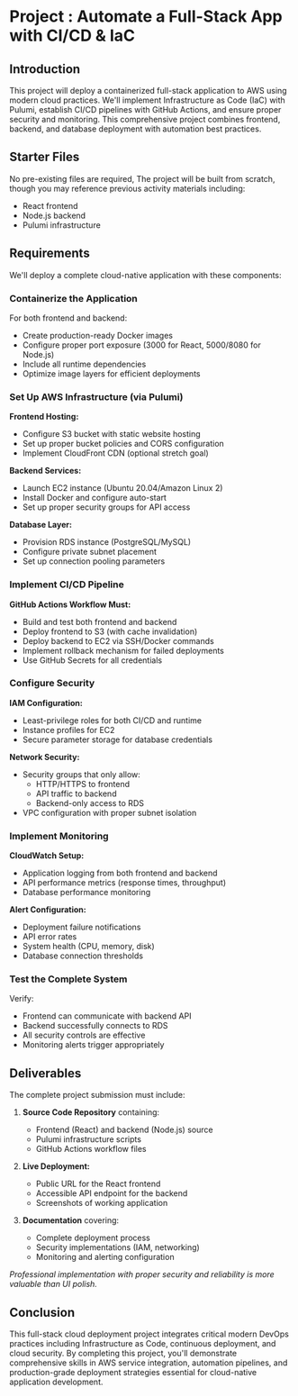 # Project : Automate a Full-Stack App with CI/CD & IaC

## Introduction  
This project will deploy a containerized full-stack application to AWS using modern cloud practices. We'll implement Infrastructure as Code (IaC) with Pulumi, establish CI/CD pipelines with GitHub Actions, and ensure proper security and monitoring. This comprehensive project combines frontend, backend, and database deployment with automation best practices.

## Starter Files  
No pre-existing files are required, The project will be built from scratch, though you may reference previous activity materials including:  
- React frontend  
- Node.js backend   
- Pulumi infrastructure   


## Requirements  
We'll deploy a complete cloud-native application with these components:

### Containerize the Application  
For both frontend and backend:  
- Create production-ready Docker images  
- Configure proper port exposure (3000 for React, 5000/8080 for Node.js)  
- Include all runtime dependencies  
- Optimize image layers for efficient deployments  

### Set Up AWS Infrastructure (via Pulumi)  
**Frontend Hosting:**  
- Configure S3 bucket with static website hosting  
- Set up proper bucket policies and CORS configuration  
- Implement CloudFront CDN (optional stretch goal)  

**Backend Services:**  
- Launch EC2 instance (Ubuntu 20.04/Amazon Linux 2)  
- Install Docker and configure auto-start  
- Set up proper security groups for API access  

**Database Layer:**  
- Provision RDS instance (PostgreSQL/MySQL)  
- Configure private subnet placement  
- Set up connection pooling parameters  

### Implement CI/CD Pipeline  
**GitHub Actions Workflow Must:**  
- Build and test both frontend and backend  
- Deploy frontend to S3 (with cache invalidation)  
- Deploy backend to EC2 via SSH/Docker commands  
- Implement rollback mechanism for failed deployments  
- Use GitHub Secrets for all credentials  

### Configure Security  
**IAM Configuration:**  
- Least-privilege roles for both CI/CD and runtime  
- Instance profiles for EC2  
- Secure parameter storage for database credentials  

**Network Security:**  
- Security groups that only allow:  
  - HTTP/HTTPS to frontend  
  - API traffic to backend  
  - Backend-only access to RDS  
- VPC configuration with proper subnet isolation  

### Implement Monitoring  
**CloudWatch Setup:**  
- Application logging from both frontend and backend  
- API performance metrics (response times, throughput)  
- Database performance monitoring  

**Alert Configuration:**  
- Deployment failure notifications  
- API error rates  
- System health (CPU, memory, disk)  
- Database connection thresholds  

### Test the Complete System  
Verify:  
- Frontend can communicate with backend API  
- Backend successfully connects to RDS  
- All security controls are effective  
- Monitoring alerts trigger appropriately  


## Deliverables  
The complete project submission must include:  

1. **Source Code Repository** containing:  
   - Frontend (React) and backend (Node.js) source  
   - Pulumi infrastructure scripts  
   - GitHub Actions workflow files  

2. **Live Deployment:**  
   - Public URL for the React frontend  
   - Accessible API endpoint for the backend  
   - Screenshots of working application  

3. **Documentation** covering:  
   - Complete deployment process  
   - Security implementations (IAM, networking)  
   - Monitoring and alerting configuration  

*Professional implementation with proper security and reliability is more valuable than UI polish.*  

## Conclusion  
This full-stack cloud deployment project integrates critical modern DevOps practices including Infrastructure as Code, continuous deployment, and cloud security. By completing this project, you'll demonstrate comprehensive skills in AWS service integration, automation pipelines, and production-grade deployment strategies essential for cloud-native application development.
